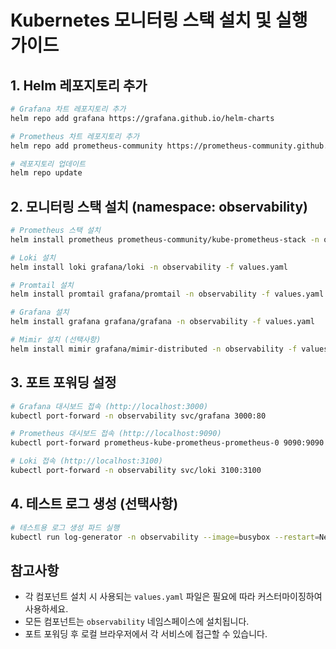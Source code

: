 # Kubernetes 모니터링 스택 설치 및 실행 가이드

## 1. Helm 레포지토리 추가
```bash
# Grafana 차트 레포지토리 추가
helm repo add grafana https://grafana.github.io/helm-charts

# Prometheus 차트 레포지토리 추가
helm repo add prometheus-community https://prometheus-community.github.io/helm-charts

# 레포지토리 업데이트
helm repo update
```

## 2. 모니터링 스택 설치 (namespace: observability)
```bash
# Prometheus 스택 설치
helm install prometheus prometheus-community/kube-prometheus-stack -n observability -f values.yaml

# Loki 설치
helm install loki grafana/loki -n observability -f values.yaml

# Promtail 설치
helm install promtail grafana/promtail -n observability -f values.yaml

# Grafana 설치
helm install grafana grafana/grafana -n observability -f values.yaml

# Mimir 설치 (선택사항)
helm install mimir grafana/mimir-distributed -n observability -f values.yaml
```

## 3. 포트 포워딩 설정
```bash
# Grafana 대시보드 접속 (http://localhost:3000)
kubectl port-forward -n observability svc/grafana 3000:80

# Prometheus 대시보드 접속 (http://localhost:9090)
kubectl port-forward prometheus-kube-prometheus-prometheus-0 9090:9090 -n observability

# Loki 접속 (http://localhost:3100)
kubectl port-forward -n observability svc/loki 3100:3100
```

## 4. 테스트 로그 생성 (선택사항)
```bash
# 테스트용 로그 생성 파드 실행
kubectl run log-generator -n observability --image=busybox --restart=Never -- sh -c "while true; do echo 'Test log from Promtail - $(date)'; sleep 1; done"
```

## 참고사항
- 각 컴포넌트 설치 시 사용되는 `values.yaml` 파일은 필요에 따라 커스터마이징하여 사용하세요.
- 모든 컴포넌트는 `observability` 네임스페이스에 설치됩니다.
- 포트 포워딩 후 로컬 브라우저에서 각 서비스에 접근할 수 있습니다.